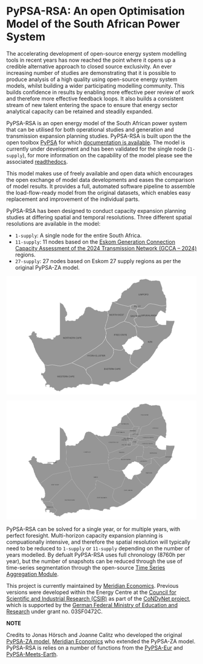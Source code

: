 # PyPSA-RSA: An open Optimisation Model of the South African Power System
The accelerating development of open-source energy system modelling tools in recent years has now reached the point where it opens up a credible alternative approach to closed source exclusivity. An ever increasing number of studies are demonstrating that it is possible to produce analysis of a high quality using open-source energy system models, whilst building a wider participating modelling community. This builds confidence in results by enabling more effective peer review of work and therefore more effective feedback loops. It also builds a consistent stream of new talent entering the space to ensure that energy sector analytical capacity can be retained and steadily expanded.

PyPSA-RSA is an open energy model of the South African power system that can be utilised for both operational studies and generation and transmission expansion planning studies. PyPSA-RSA is built upon the the open toolbox [PyPSA](https://pypsa.org/) for which [documentation is available](https://pypsa.readthedocs.io/en/latest/index.html). The model is currently under development and has been validated for the single node (`1-supply`), for more information on the capability of the model please see the associated [readthedocs](https://pypsa-za.readthedocs.io/en/latest/). 

This model makes use of freely available and open data which encourages the open exchange of model data developments and eases the comparison of model results. It provides a full, automated software pipeline to assemble the load-flow-ready model from the original datasets, which enables easy replacement and improvement of the individual parts.

PyPSA-RSA has been designed to conduct capacity expansion planning studies at differing spatial and temporal resolutions. 
Three different spatial resolutions are available in the model:

- ``1-supply``: A single node for the entire South Africa.
- ``11-supply``: 11 nodes based on the [Eskom Generation Connection Capacity Assessment of the 2024 Transmission Network (GCCA – 2024)](https://www.eskom.co.za/eskom-divisions/tx/gcca/) regions.
- ``27-supply``: 27 nodes based on Eskom 27 supply regions as per the original PyPSA-ZA model.

![11-supply](docs/img/11-supply.png)

![27-supply](docs/img/27-supply.png)

PyPSA-RSA can be solved for a single year, or for multiple years, with perfect foresight.
Multi-horizon capacity expansion planning is compuationally intensive, and therefore 
the spatial resolution will typically need to be reduced to ``1-supply`` or ``11-supply``
depending on the number of years modelled. By defualt PyPSA-RSA uses full chronology
(8760h per year), but the number of snapshots can be reduced through the use of time-series 
segmentation through the open-source [Time Series Aggregation Module]( https://github.com/FZJ-IEK3-VSA/tsam/). 

This project is currently maintained by [Meridian Economics]( https://meridianeconomics.co.za/). Previous versions were developed within the Energy Centre 
at the [Council for Scientific and Industrial Research (CSIR)](https://www.csir.co.za/) as part of the [CoNDyNet project](https://fias.institute/en/projects/condynet/), which is supported by the 
[German Federal Ministry of Education and Research](https://www.bmbf.de/bmbf/en/home/home_node.html) under grant no. 03SF0472C. 




**NOTE**
   
  Credits to Jonas Hörsch and Joanne Calitz who developed the original [PyPSA-ZA model](https://arxiv.org/pdf/1710.11199.pdf), 
  [Meridian Economics](http://meridianeconomics.co.za) who extended the PyPSA-ZA model.
  PyPSA-RSA is relies on a number of functions from the [PyPSA-Eur](https://github.com/PyPSA/pypsa-eur) and [PyPSA-Meets-Earth](https://github.com/pypsa-meets-earth/pypsa-earth).


<!---
## Instructions

To build and solve the model, a computer with about 20GB of memory with a strong
interior-point solver supported by the modelling library
[PYOMO](https://github.com/Pyomo/pyomo) like Gurobi or CPLEX are required.

We recommend as preparatory steps (the path before the `%` sign denotes the
directory in which the commands following the `%` should be entered):

1. cloning the repository using `git` (**to a directory without any spaces in the path**)
   ```shell
   /some/other/path % cd /some/path/without/spaces
   /some/path/without/spaces % git clone https://github.com/FRESNA/pypsa-za.git
   ```

2. installing the necessary python dependencies using conda (from within the `pypsa-za` directory)
   ```shell
   .../pypsa-za % conda env create -f environment.yaml
   .../pypsa-za % source activate pypsa-za  # or conda activate pypsa-za on windows
   ```

3. getting the separate [data bundle](https://vfs.fias.science/d/f204668ef2/files/?p=/pypsa-za-bundle.7z&dl=1) (see also [Data dependencies] below) and unpacking it in `data`
   ```shell
   .../data % wget "https://vfs.fias.science/d/f204668ef2/files/?dl=1&p=/pypsa-za-bundle.7z"
   .../data % 7z x pypsa-za-bundle.7z
   ```

All results and scenario comparisons are reproduced using the workflow
management system `snakemake`
```shell
.../pypsa-za % snakemake
[... will take about a week on a recent computer with all scenarios ...]
```

`snakemake` will first compute several intermediate data files in the directory
`resources`, then prepare unsolved networks in `networks`, solve them and save
the resulting networks in `results/version-0.x/networks` and finally render the
main plots into `results/version-0.5/plots`.

Instead of computing all scenarios (defined by the product of all wildcards in
the `scenario` config section), `snakemake` also allows to compute only a
specific scenario like `csir-aggressive_redz_E_LC`:
```shell
.../pypsa-za % snakemake results/version-0.5/plots/network_csir-aggressive_redz_E_LC_p_nom
```
--->
